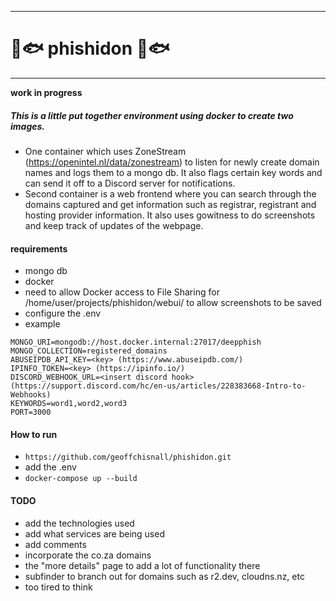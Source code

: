 ---
# 🐠🐟 phishidon 🐠🐟
___

**work in progress**


##### This is a little put together environment using docker to create two images. 
* One container which uses ZoneStream (https://openintel.nl/data/zonestream) to listen for newly create domain names and logs them to a mongo db. It also flags certain key words and can send it off to a Discord server for notifications.
* Second container is a web frontend where you can search through the domains captured and get information such as registrar, registrant and hosting provider information. It also uses gowitness to do screenshots and keep track of updates of the webpage.



#### requirements

- mongo db
- docker
- need to allow Docker access to File Sharing for /home/user/projects/phishidon/webui/ to allow screenshots to be saved
- configure the .env
 - example

```
MONGO_URI=mongodb://host.docker.internal:27017/deepphish
MONGO_COLLECTION=registered_domains
ABUSEIPDB_API_KEY=<key> (https://www.abuseipdb.com/)
IPINFO_TOKEN=<key> (https://ipinfo.io/)
DISCORD_WEBHOOK_URL=<insert discord hook> (https://support.discord.com/hc/en-us/articles/228383668-Intro-to-Webhooks)
KEYWORDS=word1,word2,word3
PORT=3000
```

#### How to run
- `https://github.com/geoffchisnall/phishidon.git`
- add the .env 
- `docker-compose up --build`


#### TODO
- add the technologies used
- add what services are being used
- add comments
- incorporate the co.za domains
- the "more details" page to add a lot of functionality there
- subfinder to branch out for domains such as r2.dev, cloudns.nz, etc
- too tired to think
